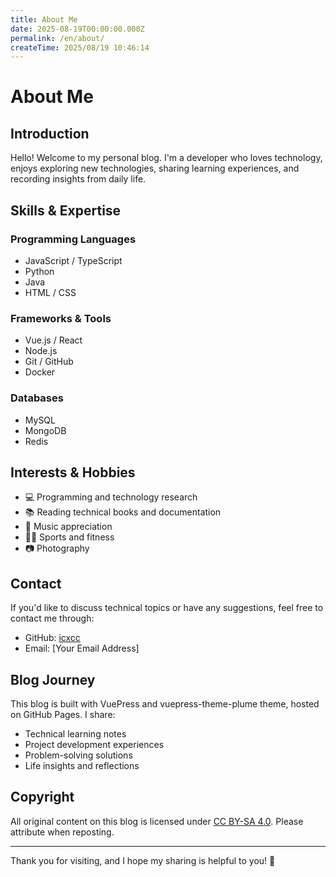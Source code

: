```yaml
---
title: About Me
date: 2025-08-19T00:00:00.000Z
permalink: /en/about/
createTime: 2025/08/19 10:46:14
---
```


# About Me

## Introduction

Hello! Welcome to my personal blog. I'm a developer who loves technology, enjoys exploring new technologies, sharing learning experiences, and recording insights from daily life.

## Skills & Expertise

### Programming Languages
- JavaScript / TypeScript
- Python
- Java
- HTML / CSS

### Frameworks & Tools
- Vue.js / React
- Node.js
- Git / GitHub
- Docker

### Databases
- MySQL
- MongoDB
- Redis

## Interests & Hobbies

- 💻 Programming and technology research
- 📚 Reading technical books and documentation
- 🎵 Music appreciation
- 🏃‍♂️ Sports and fitness
- 📷 Photography

## Contact

If you'd like to discuss technical topics or have any suggestions, feel free to contact me through:

- GitHub: [icxcc](https://github.com/icxcc)
- Email: [Your Email Address]

## Blog Journey

This blog is built with VuePress and vuepress-theme-plume theme, hosted on GitHub Pages. I share:

- Technical learning notes
- Project development experiences
- Problem-solving solutions
- Life insights and reflections

## Copyright

All original content on this blog is licensed under [CC BY-SA 4.0](https://creativecommons.org/licenses/by-sa/4.0/). Please attribute when reposting.

---

Thank you for visiting, and I hope my sharing is helpful to you! 🎉